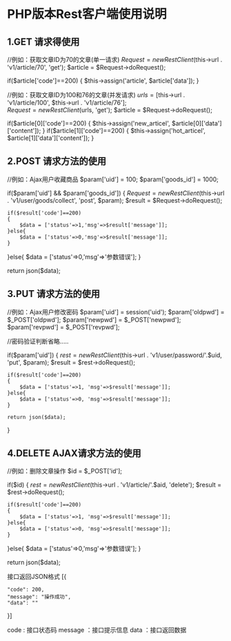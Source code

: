 PHP版本Rest客户端使用说明
======================

1.GET 请求得使用
--------------

//例如：获取文章ID为70的文章(单一请求)
$Request = new RestClient($this->url . 'v1/article/70', 'get');
$article = $Request->doRequest();

if($article['code']==200)
{
	$this->assign('article', $article['data']);
}

//例如：获取文章ID为100和76的文章(并发请求)
$urls    = [$this->url . 'v1/article/100', $this->url . 'v1/article/76'];	
$Request = new RestClient($urls, 'get');
$article = $Request->doRequest();

if($article[0]['code']==200)
{
	$this->assign('new_articel', $article[0]['data']['content']);
}
if($article[1]['code']==200)
{
	$this->assign('hot_articel', $article[1]['data']['content']);
}

2.POST 请求方法的使用
---------------------

//例如：Ajax用户收藏商品
$param['uid']	   = 100;
$param['goods_id'] = 1000;

if($param['uid'] && $param['goods_id'])
{
	$Request = new RestClient($this->url . 'v1/user/goods/collect', 'post', $param);
	$result  = $Request->doRequest();
	
	if($result['code']==200)
	{
		$data = ['status'=>1,'msg'=>$result['message']];
	}else{
		$data = ['status'=>0,'msg'=>$result['message']];
	}
}else{
	$data = ['status'=>0,'msg'=>'参数错误'];
}

return json($data);

3.PUT 请求方法的使用
--------------------

//例如：Ajax用户修改密码
$param['uid']    = session('uid');
$param['oldpwd'] = $_POST['oldpwd'];
$param['newpwd'] = $_POST['newpwd'];
$param['revpwd'] = $_POST['revpwd'];

//密码验证判断省略.....

if($param['uid'])
{
	$rest 	= new RestClient($this->url . 'v1/user/password/'.$uid, 'put', $param);
	$result = $rest->doRequest();

	if($result['code']==200)
	{
		$data = ['status'=>1, 'msg'=>$result['message']];
	}else{
		$data = ['status'=>0, 'msg'=>$result['message']];
	}
	
	return json($data);
}

4.DELETE AJAX请求方法的使用
--------------------------

//例如：删除文章操作
$id = $_POST['id'];
	
if($id)
{
	$rest 	= new RestClient($this->url . 'v1/article/'.$aid, 'delete');
	$result = $rest->doRequest();
	
	if($result['code']==200)
	{
		$data = ['status'=>1, 'msg'=>$result['message']];
	}else{
		$data = ['status'=>0, 'msg'=>$result['message']];
	}
}else{
	$data = ['status'=>0,'msg'=>'参数错误'];
}

return json($data);

接口返回JSON格式
[{
	
	"code": 200,
	"message": "操作成功",
	"data": ""
}]

code 	: 接口状态码
message ：接口提示信息
data	：接口返回数据
